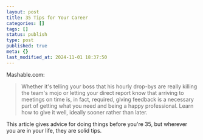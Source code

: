 ```yaml
---
layout: post
title: 35 Tips for Your Career
categories: []
tags: []
status: publish
type: post
published: true
meta: {}
last_modified_at: 2024-11-01 18:37:50
---
```


Mashable.com:


>Whether it's telling your boss that his hourly drop-bys are really killing the team's mojo or letting your direct report know that arriving to meetings on time is, in fact, required, giving feedback is a necessary part of getting what you need and being a happy professional. Learn how to give it well, ideally sooner rather than later.



This article gives advice for doing things before you're 35, but wherever you are in your life, they are solid tips.
